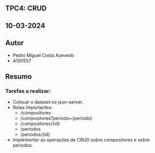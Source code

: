 ## TPC4: CRUD

## 10-03-2024

## Autor
- Pedro Miguel Costa Azevedo
- A100557

## Resumo

### Tarefas a realizar:

- Colocar o dataset no json-server.
- Rotas Importantes:
    - /compositores
    - /compositores?periodo={periodo}
    - /compositores/{id}
    - /periodos
    - /periodos/{id}
- Implementar as operações de CRUD sobre compositores e sobre periodos.